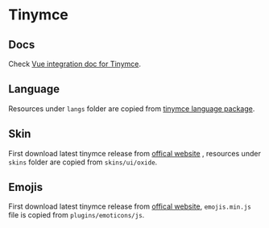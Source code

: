 # Tinymce

## Docs

Check [Vue integration doc for Tinymce](https://www.tiny.cloud/docs/integrations/vue/#installingthetinymcevuejsintegrationusingnpm).

## Language

Resources under `langs` folder are copied from [tinymce language package](https://www.tiny.cloud/get-tiny/language-packages).

## Skin

First download latest tinymce release from [offical website](https://www.tiny.cloud/get-tiny/self-hosted/) , resources under `skins` folder are copied from `skins/ui/oxide`.

## Emojis

First download latest tinymce release from [offical website](https://www.tiny.cloud/get-tiny/self-hosted/), `emojis.min.js` file is copied from `plugins/emoticons/js`.
